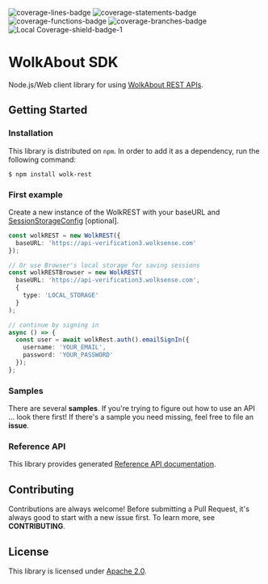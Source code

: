 ![coverage-lines-badge](https://img.shields.io/badge/Lines-79.25%25%20%28378%2F477%29-yellow.svg)
![coverage-statements-badge](https://img.shields.io/badge/Statements-79.23%25%20%28435%2F549%29-yellow.svg)
![coverage-functions-badge](https://img.shields.io/badge/Functions-82.79%25%20%28101%2F122%29-yellow.svg)
![coverage-branches-badge](https://img.shields.io/badge/Branches-52.94%25%20%2827%2F51%29-yellow.svg)
![Local Coverage-shield-badge-1](https://img.shields.io/badge/Local%20Coverage-100%25-brightgreen.svg)

# WolkAbout SDK

Node.js/Web client library for using [WolkAbout REST APIs](https://restapi.wolkabout.com/).

## Getting Started

### Installation

This library is distributed on `npm`. In order to add it as a dependency, run the following command:

`$ npm install wolk-rest`

### First example

Create a new instance of the WolkREST with your baseURL and [SessionStorageConfig](src/model/SessionStorageConfig.ts) [optional].

```typescript
const wolkREST = new WolkREST({
  baseURL: 'https://api-verification3.wolksense.com'
});

// Or use Browser's local storage for saving sessions
const wolkRESTBrowser = new WolkREST(
  baseURL: 'https://api-verification3.wolksense.com',
  {
    type: 'LOCAL_STORAGE'
  }
);

// continue by signing in
async () => {
  const user = await wolkRest.auth().emailSignIn({
    username: 'YOUR_EMAIL',
    password: 'YOUR_PASSWORD'
  });
};
```

### Samples
There are several **samples**. If you're trying to figure out how to use an API ... look there first! If there's a sample you need missing, feel free to file an **issue**.

### Reference API
This library provides generated [Reference API documentation](https://wolkabout.github.io/wolk-rest).

## Contributing

Contributions are always welcome! Before submitting a Pull Request, it's always good to start with a new issue first. To learn more, see **CONTRIBUTING**.

## License

This library is licensed under [Apache 2.0](LICENSE.md).

